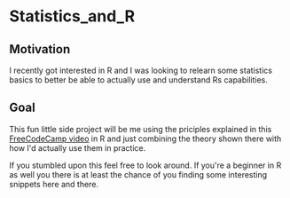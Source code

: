 # Statistics_and_R
## Motivation
I recently got interested in R and I was looking to relearn some statistics basics to better be able to actually use and understand Rs capabilities.
## Goal
This fun little side project will be me using the priciples explained in this [FreeCodeCamp video](https://www.youtube.com/watch?v=xxpc-HPKN28) in R and just combining the theory shown there with how I'd actually use them in practice.

If you stumbled upon this feel free to look around. If you're a beginner in R as well you there is at least the chance of you finding some interesting snippets here and there.
